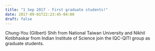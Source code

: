 ```yaml
---
title: "1 Sep 2017 - First graduate students!"
date: 2017-09-01T22:23:45-04:00
draft: false
---
```


Chung-You (Gilbert) Shih from National Taiwan University and Nikhil Kotibhaskar from Indian Institute of Science join the IQC-QITI group as graduate students.
